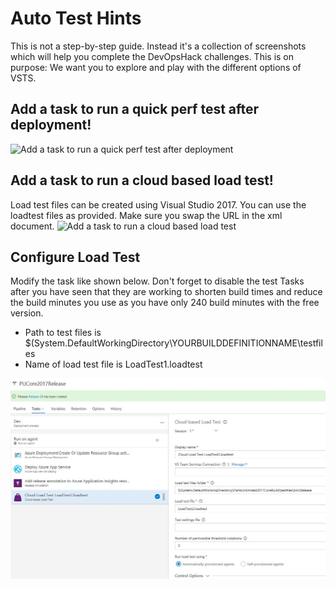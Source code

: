 #  Auto Test Hints
This is not a step-by-step guide. Instead it's a collection of screenshots which will help you complete the DevOpsHack challenges.
This is on purpose: We want you to explore and play with the different options of VSTS. 

## Add a task to run a quick perf test after deployment!
![Add a task to run a quick perf test after deployment](/AutoTest/images/autoTestQuickWebPerf.jpg)

## Add a task to run a cloud based load test!
Load test files can be created using Visual Studio 2017. You can use the loadtest files as provided. Make sure you swap the URL in the xml document.
![Add a task to run a cloud based load test](/AutoTest/images/autoTestLoad.jpg)

## Configure Load Test
Modify the task like shown below. Don't forget to disable the test Tasks after you have seen that they are working to shorten build times and reduce the build minutes you use as you have only 240 build minutes with the free version.
* Path to test files is $(System.DefaultWorkingDirectory\YOURBUILDDEFINITIONNAME\testfiles
* Name of load test file is   LoadTest1.loadtest

![Config Load Test](/AutoTest/images/autoTestLoadConfig.jpg)



